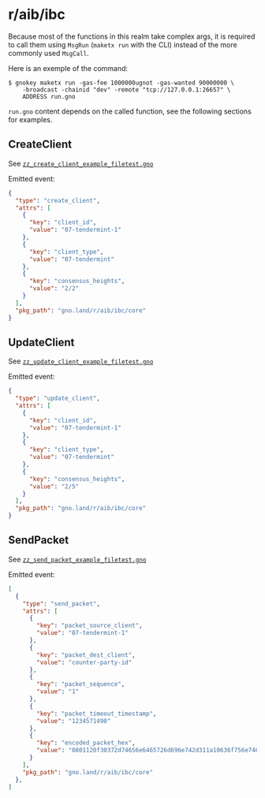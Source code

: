 # r/aib/ibc

Because most of the functions in this realm take complex args, it is required
to call them using `MsgRun` (`maketx run` with the CLI) instead of the more
commonly used `MsgCall`.

Here is an exemple of the command:

```
$ gnokey maketx run -gas-fee 1000000ugnot -gas-wanted 90000000 \
    -broadcast -chainid "dev" -remote "tcp://127.0.0.1:26657" \
    ADDRESS run.gno
```

`run.gno` content depends on the called function, see the following sections
for examples.

## CreateClient

See [`zz_create_client_example_filetest.gno`](./zz_create_client_example_filetest.gno)

Emitted event:
```json
{
  "type": "create_client",
  "attrs": [
    {
      "key": "client_id",
      "value": "07-tendermint-1"
    },
    {
      "key": "client_type",
      "value": "07-tendermint"
    },
    {
      "key": "consensus_heights",
      "value": "2/2"
    }
  ],
  "pkg_path": "gno.land/r/aib/ibc/core"
}
```

## UpdateClient

See [`zz_update_client_example_filetest.gno`](./zz_update_client_example_filetest.gno)

Emitted event:
```json
{
  "type": "update_client",
  "attrs": [
    {
      "key": "client_id",
      "value": "07-tendermint-1"
    },
    {
      "key": "client_type",
      "value": "07-tendermint"
    },
    {
      "key": "consensus_heights",
      "value": "2/5"
    }
  ],
  "pkg_path": "gno.land/r/aib/ibc/core"
}
```

## SendPacket

See [`zz_send_packet_example_filetest.gno`](./zz_send_packet_example_filetest.gno)

Emitted event:
```json
[
  {
    "type": "send_packet",
    "attrs": [
      {
        "key": "packet_source_client",
        "value": "07-tendermint-1"
      },
      {
        "key": "packet_dest_client",
        "value": "counter-party-id"
      },
      {
        "key": "packet_sequence",
        "value": "1"
      },
      {
        "key": "packet_timeout_timestamp",
        "value": "1234571490"
      },
      {
        "key": "encoded_packet_hex",
        "value": "0801120f30372d74656e6465726d696e742d311a10636f756e7465722d70617274792d696420e2a1d8cc042a3f0a12676e6f2e6c616e645f725f69626361707031120f64657374696e6174696f6e506f72741a02763122106170706c69636174696f6e2f6a736f6e2a027b7d2a3f0a12676e6f2e6c616e645f725f69626361707032120f64657374696e6174696f6e506f72741a02763122106170706c69636174696f6e2f6a736f6e2a027b7d"
      }
    ],
    "pkg_path": "gno.land/r/aib/ibc/core"
  },
]
```
